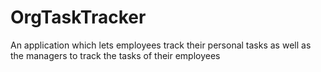 # OrgTaskTracker
An application which lets employees track their personal tasks as well as the managers to track the tasks of their employees
